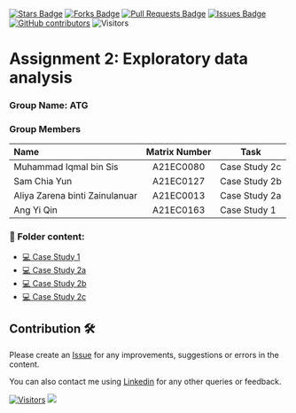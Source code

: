 <a href="https://github.com/drshahizan/HPDP/stargazers"><img src="https://img.shields.io/github/stars/drshahizan/HPDP" alt="Stars Badge"/></a>
<a href="https://github.com/drshahizan/HPDP/network/members"><img src="https://img.shields.io/github/forks/drshahizan/HPDP" alt="Forks Badge"/></a>
<a href="https://github.com/drshahizan/HPDP/pulls"><img src="https://img.shields.io/github/issues-pr/drshahizan/HPDP" alt="Pull Requests Badge"/></a>
<a href="https://github.com/drshahizan/HPDP"><img src="https://img.shields.io/github/issues/drshahizan/HPDP" alt="Issues Badge"/></a>
<a href="https://github.com/drshahizan/HPDP/graphs/contributors"><img alt="GitHub contributors" src="https://img.shields.io/github/contributors/drshahizan/HPDP?color=2b9348"></a>
![Visitors](https://api.visitorbadge.io/api/visitors?path=https%3A%2F%2Fgithub.com%2Fdrshahizan%2FHPDP&labelColor=%23d9e3f0&countColor=%23697689&style=flat)

# Assignment 2: Exploratory data analysis

### Group Name: ATG
### Group Members


| Name                                     | Matrix Number | Task |
| :---------------------------------------- | :-------------: | ------------- |
|Muhammad Iqmal bin Sis | A21EC0080     | Case Study 2c 
|Sam Chia Yun   |A21EC0127 | Case Study 2b
|Aliya Zarena binti Zainulanuar | A21EC0013 | Case Study 2a
|Ang Yi Qin  | A21EC0163  | Case Study 1

### 📂 Folder content:
* [💻 Case Study 1](https://github.com/drshahizan/Python_EDA/tree/main/assignment/ass2/hpdp/ATG/case_study1)
* [💻 Case Study 2a](https://github.com/drshahizan/Python_EDA/tree/main/assignment/ass2/hpdp/ATG/case_study2a)
* [💻 Case Study 2b](https://github.com/drshahizan/Python_EDA/tree/main/assignment/ass2/hpdp/ATG/case_study2b)
* [💻 Case Study 2c](https://github.com/drshahizan/Python_EDA/tree/main/assignment/ass2/hpdp/ATG/case_study2c)

## Contribution 🛠️
Please create an [Issue](https://github.com/drshahizan/HPDP/issues) for any improvements, suggestions or errors in the content.

You can also contact me using [Linkedin](https://www.linkedin.com/in/drshahizan/) for any other queries or feedback.

[![Visitors](https://api.visitorbadge.io/api/visitors?path=https%3A%2F%2Fgithub.com%2Fdrshahizan&labelColor=%23697689&countColor=%23555555&style=plastic)](https://visitorbadge.io/status?path=https%3A%2F%2Fgithub.com%2Fdrshahizan)
![](https://hit.yhype.me/github/profile?user_id=81284918)
